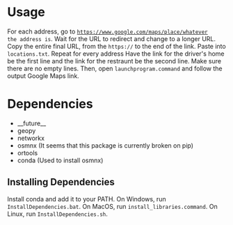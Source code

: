 <!-- Temporary, for developers -->
<!--# Best Practices (READ FIRST BEFORE CHANGING ANYTHING)
1. Always use your own branch to write and test code. To keep your branch up-to-date with master, merge your branch with master (<code>git merge master</code>). To add to master, pull request from your own branch. Be sure to merge first.
2. Don't push broken code.
3. Try to commit single files (every time you update something). Commit often.
-->
# Usage
For each address, go to <code>https://www.google.com/maps/place/whatever the address is</code>. Wait for the URL to redirect and change to a longer URL. Copy the entire final URL, from the <code>https://</code> to the end of the link. Paste into <code>locations.txt</code>. Repeat for every address Have the link for the driver's home be the first line and the link for the restraunt be the second line. Make sure there are no empty lines. Then, open <code>launchprogram.command</code> and follow the output Google Maps link.

# Dependencies
* \_\_future__
* geopy
* networkx
* osmnx (It seems that this package is currently broken on pip)
* ortools
* conda (Used to install osmnx)

<h2>Installing Dependencies</h2>
Install conda and add it to your PATH. On Windows, run <code>InstallDependencies.bat</code>. On MacOS, run <code>install_libraries.command</code>. On Linux, run <code>InstallDependencies.sh</code>.
